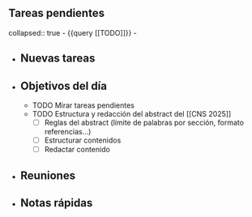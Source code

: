 ## Tareas pendientes
collapsed:: true
	- {{query [[TODO]]}}
	-
- ## Nuevas tareas
- ## Objetivos del día
	- TODO Mirar tareas pendientes
	- TODO Estructura y redacción del abstract del [[CNS 2025]]
	  * [ ] Reglas del abstract (límite de palabras por sección, formato referencias...)
	  * [ ] Estructurar contenidos
	  * [ ] Redactar contenido
- ## Reuniones
- ## Notas rápidas
